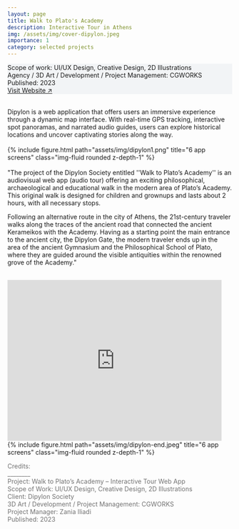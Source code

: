 ```yaml
---
layout: page
title: Walk to Plato's Academy
description: Interactive Tour in Athens
img: /assets/img/cover-dipylon.jpeg
importance: 1
category: selected projects
---
```


<div class="px-3 pt-3 pb-1 mb-3 rounded" style="background-color: rgba(43, 86, 127, .05);">
    <p>
    Scope of work: UI/UX Design, Creative Design, 2D Illustrations<br>
    Agency / 3D Art / Development / Project Management: CGWORKS<br>
    Published: 2023<br>
    <a href="https://www.dipylon-walktoplatosacademy.org/">Visit Website ↗</a>
    </p>
 </div>

<br>
Dipylon is a web application that offers users an immersive experience through a dynamic map interface. With real-time GPS tracking, interactive spot panoramas, and narrated audio guides, users can explore historical locations and uncover captivating stories along the way.
<br>
<br>

<div class="row">
    <div class="col-sm mt-3 mt-md-0">
        {% include figure.html path="assets/img/dipylon1.png" title="6 app screens" class="img-fluid rounded z-depth-1" %}
    </div>
</div>

<br>
"The project of the Dipylon Society entitled ''Walk to Plato’s Academy'' is an audiovisual web app (audio tour) offering an exciting philosophical, archaeological and educational walk in the modern area of Plato’s Academy. This original walk is designed for children and grownups and lasts about 2 hours, with all necessary stops.

Following an alternative route in the city of Athens, the 21st-century traveler walks along the traces of the ancient road that connected the ancient Kerameikos with the Academy. Having as a starting point the main entrance to the ancient city, the Dipylon Gate, the modern traveler ends up in the area of the ancient Gymnasium and the Philosophical School of Plato, where they are guided around the visible antiquities within the renowned grove of the Academy."
<br>
<br>


<!-- The code is simple.
Just wrap your images with `<div class="col-sm">` and place them inside `<div class="row">` (read more about the <a href="https://getbootstrap.com/docs/4.4/layout/grid/">Bootstrap Grid</a> system).
To make images responsive, add `img-fluid` class to each; for rounded corners and shadows use `rounded` and `z-depth-1` classes.
Here's the code for the last row of images above:

{% raw %}
```html
<div class="row justify-content-sm-center">
    <div class="col-sm-8 mt-3 mt-md-0">
        {% include figure.html path="assets/img/6.jpg" title="example image" class="img-fluid rounded z-depth-1" %}
    </div>
    <div class="col-sm-4 mt-3 mt-md-0">
        {% include figure.html path="assets/img/11.jpg" title="example image" class="img-fluid rounded z-depth-1" %}
    </div>
</div>
<div class="caption">
    You can also have artistically styled 2/3 + 1/3 images, like these.
</div>
```
{% endraw %} -->
<iframe class="img-fluid rounded z-depth-1" width="480" height="360" src="http://www.youtube.com/embed/WO82PoAczTc" frameborder="0"> </iframe>

<div class="row">
    <div class="col-sm mt-3 mt-md-0">
        {% include figure.html path="assets/img/dipylon-end.jpeg" title="6 app screens" class="img-fluid rounded z-depth-1" %}
    </div>
</div>

<div class="text-left">
    <p style="color: #737373; font-weight: 400;">Credits:<br>
    ________<br>
    Project: Walk to Plato’s Academy – Interactive Tour Web App<br>
    Scope of Work: UI/UX Design, Creative Design, 2D Illustrations<br>
    Client: Dipylon Society<br>
    3D Art / Development / Project Management: CGWORKS<br>
    Project Manager: Zania Iliadi<br>    
    Published: 2023</p> 
</div>